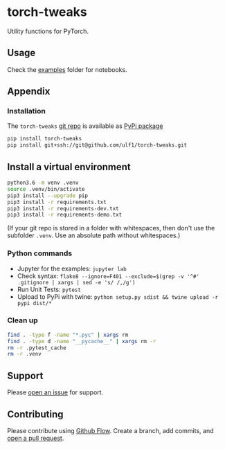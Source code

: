 # torch-tweaks
Utility functions for PyTorch.


## Usage
Check the [examples](http://github.com/ulf1/torch-tweaks/examples) folder for notebooks.


## Appendix

### Installation
The `torch-tweaks` [git repo](http://github.com/ulf1/torch-tweaks) is available as [PyPi package](https://pypi.org/project/torch-tweaks)

```sh
pip install torch-tweaks
pip install git+ssh://git@github.com/ulf1/torch-tweaks.git
```

## Install a virtual environment

```sh
python3.6 -m venv .venv
source .venv/bin/activate
pip3 install --upgrade pip
pip3 install -r requirements.txt
pip3 install -r requirements-dev.txt
pip3 install -r requirements-demo.txt
```

(If your git repo is stored in a folder with whitespaces, then don't use the subfolder `.venv`. Use an absolute path without whitespaces.)

### Python commands

* Jupyter for the examples: `jupyter lab`
* Check syntax: `flake8 --ignore=F401 --exclude=$(grep -v '^#' .gitignore | xargs | sed -e 's/ /,/g')`
* Run Unit Tests: `pytest`
* Upload to PyPi with twine: `python setup.py sdist && twine upload -r pypi dist/*`

### Clean up 

```sh
find . -type f -name "*.pyc" | xargs rm
find . -type d -name "__pycache__" | xargs rm -r
rm -r .pytest_cache
rm -r .venv
```

## Support
Please [open an issue](https://github.com/ulf1/torch-tweaks/issues/new) for support.


## Contributing
Please contribute using [Github Flow](https://guides.github.com/introduction/flow/). Create a branch, add commits, and [open a pull request](https://github.com/ulf1/torch-tweaks/compare/).

